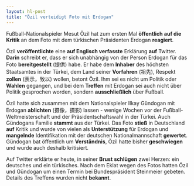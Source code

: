 ```yaml
---
layout: hl-post
title: "Özil verteidigt Foto mit Erdogan"
---
```

Fußball-Nationalspieler Mesut Özil hat zum ersten Mal **öffentlich** **auf die Kritik** an dem Foto mit dem türkischen Präsidenten Erdogan **reagiert**.

Özil **veröffentlichte** eine **auf Englisch verfasste** Erklärung **auf** Twitter. **Darin** schreibt er, dass er sich unabhängig von der Person Erdogan für das Foto **bereitgestellt** (提供) habe. Er habe dem **Inhaber** des höchsten Staatsamtes in der Türkei, dem Land seiner **Vorfahren** (祖先), Respekt **zollen** (表示，致以) wollen, betont Özil. Ihm sei es nicht um Politik oder **Wahlen** gegangen, und bei dem **Treffen** mit Erdogan sei auch nicht über Politik gesprochen worden, sondern **ausschließlich** über Fußball.

Özil hatte sich zusammen mit dem Nationalspieler Ilkay Gündogan mit Erdogan **ablichten** (摄像，摄影) lassen - wenige Wochen vor der Fußball-Weltmeisterschaft und der Präsidentschaftswahl in der Türkei. Auch Gündogans Familie **stammt** aus der Türkei. Das Foto **stieß** in Deutschland **auf** Kritik und wurde von vielen als **Unterstützung** für Erdogan und **mangelnde** Identifikation mit der deutschen Nationalmannschaft **gewertet**. Gündogan bat öffentlich um **Verständnis**, Özil hatte bisher **geschwiegen** und wurde auch deshalb kritisiert.

Auf Twitter erklärte er heute, in seiner **Brust** **schlügen** zwei Herzen: ein deutsches und ein türkisches. Nach dem Eklat wegen des Fotos hatten Özil und Gündogan um einen Termin bei Bundespräsident Steinmeier gebeten. Details des Treffens wurden nicht **bekannt**.
